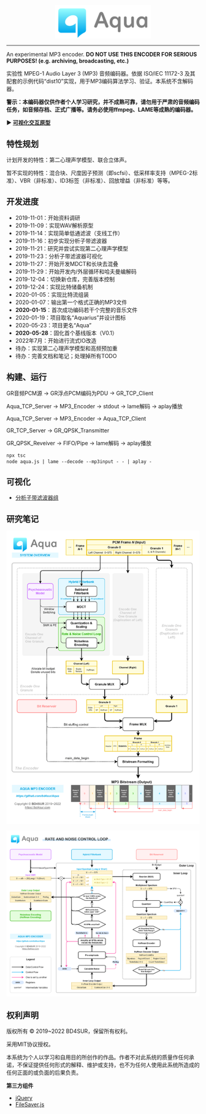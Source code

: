 
<p align="center"><img src="./documentation/logo.png" width="250"></p>

------

An experimental MP3 encoder. **DO NOT USE THIS ENCODER FOR SERIOUS PURPOSES! (e.g. archiving, broadcasting, etc.)**

实验性 MPEG-1 Audio Layer 3 (MP3) 音频编码器。依据 ISO/IEC 11172-3 及其配套的示例代码“dist10”实现，用于MP3编码算法学习、验证。本系统不含解码器。

**警示：本编码器仅供作者个人学习研究，并不成熟可靠，请勿用于严肃的音频编码任务，如音频存档、正式广播等。请务必使用ffmpeg、LAME等成熟的编码器。**

**▶ [可视化交互原型](https://bd4sur.com/Aqua/index.html)**

## 特性规划

计划开发的特性：第二心理声学模型、联合立体声。

暂不实现的特性：混合块、尺度因子预测（即scfsi）、低采样率支持（MPEG-2标准）、VBR（非标准）、ID3标签（非标准）、回放增益（非标准）等等。

## 开发进度

- 2019-11-01：开始资料调研
- 2019-11-09：实现WAV解析原型
- 2019-11-14：实现简单低通滤波（支线工作）
- 2019-11-16：初步实现分析子带滤波器
- 2019-11-21：研究并尝试实现第二心理声学模型
- 2019-11-23：分析子带滤波器可视化
- 2019-11-27：开始开发MDCT和长块去混叠
- 2019-11-29：开始开发内/外层循环和哈夫曼编解码
- 2019-12-04：切换新仓库，完善版本控制
- 2019-12-24：实现比特储备机制
- 2020-01-05：实现比特流组装
- 2020-01-07：输出第一个格式正确的MP3文件
- **2020-01-15**：首次成功编码若干个完整的音乐文件
- 2020-01-19：项目取名“Aquarius”并设计图标
- 2020-05-23：项目更名“Aqua”
- **2020-05-28**：固化首个基线版本（V0.1）
- 2022年7月：开始进行流式IO改造
- 待办：实现第二心理声学模型和高频预加重
- 待办：完善文档和笔记；处理掉所有TODO

## 构建、运行

GR音频PCM源 → GR浮点PCM编码为PDU → GR_TCP_Client

Aqua_TCP_Server → MP3_Encoder → stdout → lame解码 → aplay播放

Aqua_TCP_Server → MP3_Encoder → Aqua_TCP_Client

GR_TCP_Server → GR_QPSK_Transmitter

GR_QPSK_Reveiver → FIFO/Pipe → lame解码 → aplay播放

```
npx tsc
node aqua.js | lame --decode --mp3input - - | aplay -
```

## 可视化

- [分析子带滤波器组](https://bd4sur.com/Aqua/demo/Filterbank.html)

## 研究笔记

![编码器框图](./documentation/aqua-overview.png)

![码率和噪声控制循环](./documentation/aqua-rdo-loop.png)

## 权利声明

版权所有 © 2019~2022 BD4SUR，保留所有权利。

采用MIT协议授权。

本系统为个人以学习和自用目的所创作的作品。作者不对此系统的质量作任何承诺，不保证提供任何形式的解释、维护或支持，也不为任何人使用此系统所造成的任何正面的或负面的后果负责。

**第三方组件**

- [jQuery](https://jquery.com/)
- [FileSaver.js](https://github.com/eligrey/FileSaver.js)
